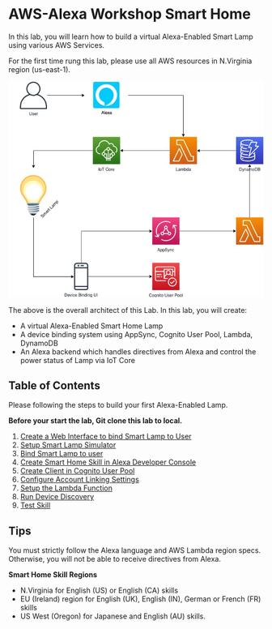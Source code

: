 # AWS-Alexa Workshop Smart Home
In this lab, you will learn how to build a virtual Alexa-Enabled
Smart Lamp using various AWS Services.

For the first time rung this lab, please use all AWS resources in 
N.Virginia region (us-east-1).

![](docs/assets/alexa-workshop-arch.jpg)

The above is the overall architect of this Lab. In this lab, you will create:

* A virtual Alexa-Enabled Smart Home Lamp
* A device binding system using AppSync, Cognito User Pool, Lambda, DynamoDB
* An Alexa backend which handles directives from Alexa and control the power status 
of Lamp via IoT Core

## Table of Contents

Please following the steps to build your first Alexa-Enabled Lamp.

**Before your start the lab, Git clone this lab to local.**

1. [Create a Web Interface to bind Smart Lamp to User](https://github.com/lab798/aws-alexa-workshop-ui)
1. [Setup Smart Lamp Simulator](https://github.com/lab798/aws-alexa-workshop-smarthome-lamp)
1. [Bind Smart Lamp to user](docs/bind-device.md)
1. [Create Smart Home Skill in Alexa Developer Console](docs/create-skill.md)
1. [Create Client in Cognito User Pool](docs/create-cup-client.md)
1. [Configure Account Linking Settings](docs/account-linking.md)
1. [Setup the Lambda Function](docs/create-lambda.md)
1. [Run Device Discovery](docs/device-discovery.md)
1. [Test Skill](docs/test-skill.md)


## Tips

You must strictly follow the Alexa language and AWS Lambda region specs. Otherwise,
you will not be able to receive directives from Alexa. 

**Smart Home Skill Regions**
* N.Virginia for English (US) or English (CA) skills
* EU (Ireland) region for English (UK), English (IN), German or French (FR) skills
* US West (Oregon) for Japanese and English (AU) skills.
